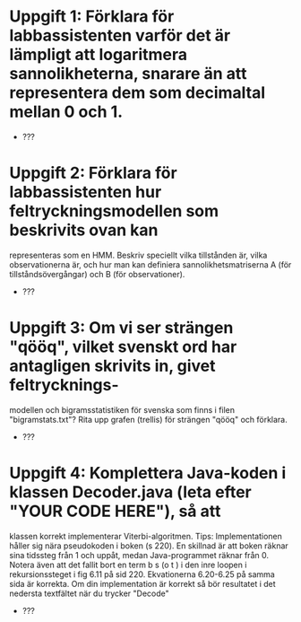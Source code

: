 # Uppgift 1: Förklara för labbassistenten varför det är lämpligt att logaritmera sannolikheterna, snarare än att representera dem som decimaltal mellan 0 och 1.

* ???

# Uppgift 2: Förklara för labbassistenten hur feltryckningsmodellen som beskrivits ovan kan
representeras som en HMM. Beskriv speciellt vilka tillstånden är, vilka observationerna är, och hur
man kan definiera sannolikhetsmatriserna A (för tillståndsövergångar) och B (för observationer).

* ???

# Uppgift 3: Om vi ser strängen "qööq", vilket svenskt ord har antagligen skrivits in, givet feltrycknings-
modellen och bigramsstatistiken för svenska som finns i filen "bigramstats.txt"? Rita upp grafen
(trellis) för strängen "qööq" och förklara.

* ???

# Uppgift 4: Komplettera Java-koden i klassen Decoder.java (leta efter "YOUR CODE HERE"), så att
klassen korrekt implementerar Viterbi-algoritmen. Tips: Implementationen håller sig nära
pseudokoden i boken (s 220). En skillnad är att boken räknar sina tidssteg från 1 och uppåt, medan
Java-programmet räknar från 0. Notera även att det fallit bort en term b s (o t ) i den inre loopen i
rekursionssteget i fig 6.11 på sid 220. Ekvationerna 6.20-6.25 på samma sida är korrekta.
Om din implementation är korrekt så bör resultatet i det nedersta textfältet när du trycker "Decode"

* ???
